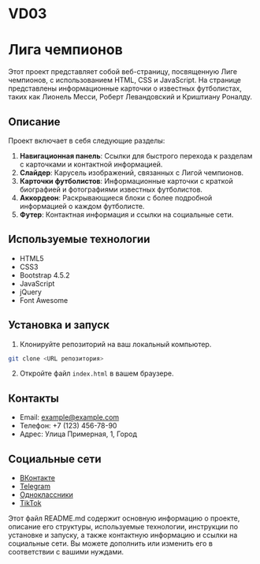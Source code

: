 # VD03
 
# Лига чемпионов

Этот проект представляет собой веб-страницу, посвященную Лиге чемпионов, с использованием HTML, CSS и JavaScript. На странице представлены информационные карточки о известных футболистах, таких как Лионель Месси, Роберт Левандовский и Криштиану Роналду.

## Описание

Проект включает в себя следующие разделы:

1. **Навигационная панель**: Ссылки для быстрого перехода к разделам с карточками и контактной информацией.
2. **Слайдер**: Карусель изображений, связанных с Лигой чемпионов.
3. **Карточки футболистов**: Информационные карточки с краткой биографией и фотографиями известных футболистов.
4. **Аккордеон**: Раскрывающиеся блоки с более подробной информацией о каждом футболисте.
5. **Футер**: Контактная информация и ссылки на социальные сети.

## Используемые технологии

- HTML5
- CSS3
- Bootstrap 4.5.2
- JavaScript
- jQuery
- Font Awesome

## Установка и запуск

1. Клонируйте репозиторий на ваш локальный компьютер.

```bash
git clone <URL репозитория>
```

2. Откройте файл `index.html` в вашем браузере.

## Контакты

- Email: example@example.com
- Телефон: +7 (123) 456-78-90
- Адрес: Улица Примерная, 1, Город

## Социальные сети

- [ВКонтакте](https://vk.com/championsleague)
- [Telegram](https://t.me/s/UEFAChampionsLeagueRU)
- [Одноклассники](https://ok.ru/group/51667635339510)
- [TikTok](https://www.tiktok.com/@championsleague)

Этот файл README.md содержит основную информацию о проекте, описание его структуры, используемые технологии, инструкции по установке и запуску, а также контактную информацию и ссылки на социальные сети. Вы можете дополнить или изменить его в соответствии с вашими нуждами.